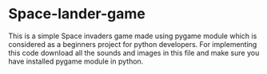 # Space-lander-game
This is a simple Space invaders game made using pygame module which is considered as a beginners project for python developers. For implementing this code  download all the sounds and images in this file and make sure you have installed pygame module in python.
